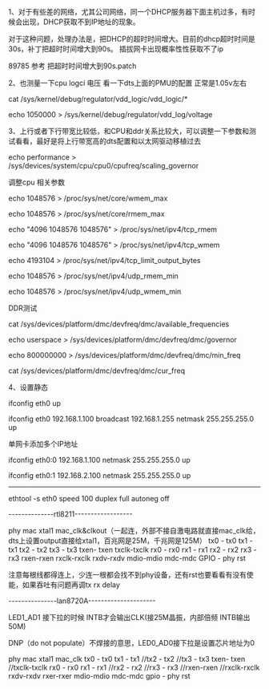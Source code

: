 
1、对于有些差的网络，尤其公司网络，同一个DHCP服务器下面主机过多，有时候会出现，DHCP获取不到IP地址的现象。

对于这种问题，处理办法是，把DHCP的超时时间增大。目前的dhcp超时时间是30s，补丁把超时时间增大到90s。 插拔网卡出现概率性性获取不了ip

89785  参考 把超时时间增大到90s.patch



2、也测量一下cpu logci 电压 看一下dts上面的PMU的配置 正常是1.05v左右

cat /sys/kernel/debug/regulator/vdd_logic/vdd_logic/*

echo 1050000 > /sys/kernel/debug/regulator/vdd_log/voltage


3、上行或者下行带宽比较低，和CPU和ddr关系比较大，可以调整一下参数和测试看看，最好是将上行带宽高的dts配置和以太网驱动移植过去

echo performance > /sys/devices/system/cpu/cpu0/cpufreq/scaling_governor

调整cpu 相关参数

echo 1048576 > /proc/sys/net/core/wmem_max

echo 1048576 > /proc/sys/net/core/rmem_max

echo "4096 1048576 1048576" > /proc/sys/net/ipv4/tcp_rmem

echo "4096 1048576 1048576" > /proc/sys/net/ipv4/tcp_wmem

echo 4193104 > /proc/sys/net/ipv4/tcp_limit_output_bytes

echo 1048576 > /proc/sys/net/ipv4/udp_rmem_min

echo 1048576 > /proc/sys/net/ipv4/udp_wmem_min

DDR测试

cat /sys/devices/platform/dmc/devfreq/dmc/available_frequencies

echo userspace > /sys/devices/platform/dmc/devfreq/dmc/governor

echo 800000000 > /sys/devices/platform/dmc/devfreq/dmc/min_freq

cat /sys/devices/platform/dmc/devfreq/dmc/cur_freq


4、设置静态

ifconfig eth0 up

ifconfig eth0 192.168.1.100 broadcast 192.168.1.255 netmask 255.255.255.0 up

单网卡添加多个IP地址

ifconfig eth0:0 192.168.1.100 netmask 255.255.255.0 up

ifconfig eth0:1 192.168.2.100 netmask 255.255.255.0 up



----------------------------------------------------------------




ethtool -s eth0 speed 100 duplex full autoneg off


--------------rtl8211------------------

phy   mac xtal1  mac_clk&clkout（一起连，外部不接自激电路就直接mac_clk给，dts上设置output直接给xtal1，百兆网是25M，千兆网是125M）
tx0 - tx0   tx1 - tx1  tx2 - tx2 tx3 - tx3 txen- txen txclk-txclk rx0 - rx0 rx1 - rx1 rx2 - rx2 rx3 - rx3 rxen-rxen rxclk-rxclk rxdv-rxdv mdio-mdio mdc-mdc GPIO - phy rst
 
 注意每根线都得连上，少连一根都会找不到phy设备，还有rst也要看看有没有使能，如果吞吐有问题再调tx rx delay
 
 ---------------lan8720A---------------------
 
 LED1_AD1 接下拉的时候 INTB才会输出CLK(接25M晶振，内部倍频 INTB输出50M) 

DNP（do not populate）不焊接的意思，LED0_AD0接下拉是设置芯片地址为0

phy   mac xtal1  mac_clk tx0 - tx0  tx1 - tx1 //tx2 - tx2 //tx3 - tx3 txen- txen //txclk-txclk rx0 - rx0 rx1 - rx1 //rx2 - rx2 //rx3 - rx3 //rxen-rxen //rxclk-rxclk rxdv-rxdv rxer-rxer mdio-mdio mdc-mdc gpio - phy rst
 
 
 
 
 
 
